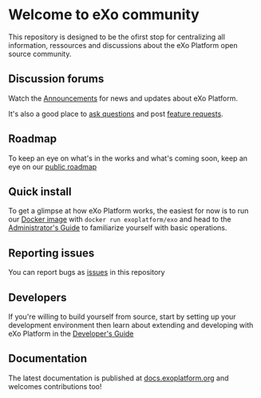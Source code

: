 # Welcome to eXo community

This repository is designed to be the ofirst stop for centralizing all information, ressources and discussions about the eXo Platform  open source community.

## Discussion forums

 Watch the [Announcements](https://github.com/exoplatform/exo-community/discussions/categories/announcements) for news and updates about eXo Platform.
 
 It's also a good place to [ask questions](https://github.com/exoplatform/exo-community/discussions/categories/general) and post [feature requests](https://github.com/exoplatform/exo-community/discussions/categories/ideas).

## Roadmap

To keep an eye on what's in the works and what's coming soon, keep an eye on our [public roadmap](https://github.com/orgs/exoplatform/projects/2)

## Quick install

To get a glimpse at how eXo Platform works, the easiest for now is to run our [Docker image](https://hub.docker.com/r/exoplatform/exo) with ```docker run exoplatform/exo``` and head to the [Administrator's Guide](https://docs.exoplatform.org/en/latest/Installation.html) to familiarize yourself with basic operations.

## Reporting issues

You can report bugs as [issues](https://github.com/exoplatform/exo-community/issues) in this repository

## Developers

If you're willing to build yourself from source, start by setting up your development environment then learn about extending and developing with eXo Platform in the [Developer's Guide](https://docs.exoplatform.org/en/latest/GetStarted.html)

## Documentation 

The latest documentation is published at [docs.exoplatform.org](https://docs.exoplatform.org/en/latest/) and welcomes contributions too!
